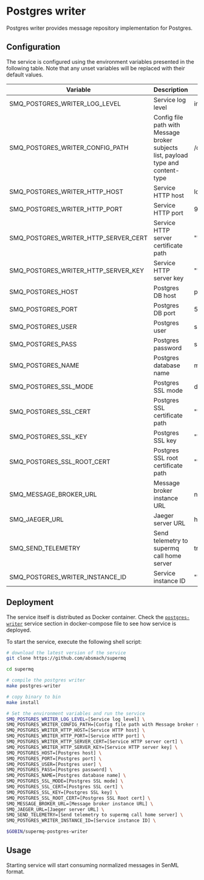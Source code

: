 # Postgres writer

Postgres writer provides message repository implementation for Postgres.

## Configuration

The service is configured using the environment variables presented in the
following table. Note that any unset variables will be replaced with their
default values.

| Variable                             | Description                                                                       | Default                      |
| ------------------------------------ | --------------------------------------------------------------------------------- | ---------------------------- |
| SMQ_POSTGRES_WRITER_LOG_LEVEL        | Service log level                                                                 | info                         |
| SMQ_POSTGRES_WRITER_CONFIG_PATH      | Config file path with Message broker subjects list, payload type and content-type | /config.toml                 |
| SMQ_POSTGRES_WRITER_HTTP_HOST        | Service HTTP host                                                                 | localhost                    |
| SMQ_POSTGRES_WRITER_HTTP_PORT        | Service HTTP port                                                                 | 9010                         |
| SMQ_POSTGRES_WRITER_HTTP_SERVER_CERT | Service HTTP server certificate path                                              | ""                           |
| SMQ_POSTGRES_WRITER_HTTP_SERVER_KEY  | Service HTTP server key                                                           | ""                           |
| SMQ_POSTGRES_HOST                    | Postgres DB host                                                                  | postgres                     |
| SMQ_POSTGRES_PORT                    | Postgres DB port                                                                  | 5432                         |
| SMQ_POSTGRES_USER                    | Postgres user                                                                     | supermq                      |
| SMQ_POSTGRES_PASS                    | Postgres password                                                                 | supermq                      |
| SMQ_POSTGRES_NAME                    | Postgres database name                                                            | messages                     |
| SMQ_POSTGRES_SSL_MODE                | Postgres SSL mode                                                                 | disabled                     |
| SMQ_POSTGRES_SSL_CERT                | Postgres SSL certificate path                                                     | ""                           |
| SMQ_POSTGRES_SSL_KEY                 | Postgres SSL key                                                                  | ""                           |
| SMQ_POSTGRES_SSL_ROOT_CERT           | Postgres SSL root certificate path                                                | ""                           |
| SMQ_MESSAGE_BROKER_URL               | Message broker instance URL                                                       | nats://localhost:4222        |
| SMQ_JAEGER_URL                       | Jaeger server URL                                                                 | http://jaeger:4318/v1/traces |
| SMQ_SEND_TELEMETRY                   | Send telemetry to supermq call home server                                        | true                         |
| SMQ_POSTGRES_WRITER_INSTANCE_ID      | Service instance ID                                                               | ""                           |

## Deployment

The service itself is distributed as Docker container. Check the [`postgres-writer`](https://github.com/absmach/supermq/blob/main/docker/addons/postgres-writer/docker-compose.yaml#L34-L59) service section in docker-compose file to see how service is deployed.

To start the service, execute the following shell script:

```bash
# download the latest version of the service
git clone https://github.com/absmach/supermq

cd supermq

# compile the postgres writer
make postgres-writer

# copy binary to bin
make install

# Set the environment variables and run the service
SMQ_POSTGRES_WRITER_LOG_LEVEL=[Service log level] \
SMQ_POSTGRES_WRITER_CONFIG_PATH=[Config file path with Message broker subjects list, payload type and content-type] \
SMQ_POSTGRES_WRITER_HTTP_HOST=[Service HTTP host] \
SMQ_POSTGRES_WRITER_HTTP_PORT=[Service HTTP port] \
SMQ_POSTGRES_WRITER_HTTP_SERVER_CERT=[Service HTTP server cert] \
SMQ_POSTGRES_WRITER_HTTP_SERVER_KEY=[Service HTTP server key] \
SMQ_POSTGRES_HOST=[Postgres host] \
SMQ_POSTGRES_PORT=[Postgres port] \
SMQ_POSTGRES_USER=[Postgres user] \
SMQ_POSTGRES_PASS=[Postgres password] \
SMQ_POSTGRES_NAME=[Postgres database name] \
SMQ_POSTGRES_SSL_MODE=[Postgres SSL mode] \
SMQ_POSTGRES_SSL_CERT=[Postgres SSL cert] \
SMQ_POSTGRES_SSL_KEY=[Postgres SSL key] \
SMQ_POSTGRES_SSL_ROOT_CERT=[Postgres SSL Root cert] \
SMQ_MESSAGE_BROKER_URL=[Message broker instance URL] \
SMQ_JAEGER_URL=[Jaeger server URL] \
SMQ_SEND_TELEMETRY=[Send telemetry to supermq call home server] \
SMQ_POSTGRES_WRITER_INSTANCE_ID=[Service instance ID] \

$GOBIN/supermq-postgres-writer
```

## Usage

Starting service will start consuming normalized messages in SenML format.

